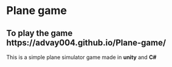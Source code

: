 <h1>Plane game</h1> 
<h2>To play the game https://advay004.github.io/Plane-game/</h2>
<p>This is a simple plane simulator game made in <strong>unity</strong> and <strong>C#</strong></p>
